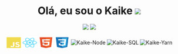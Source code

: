 <!-- Introdução -->
<div align="center">
  <a hfer="https://github.com/Kaikeeksr">
  <h1 class= "title"> Olá, eu sou o Kaike  <img src="https://raw.githubusercontent.com/kaueMarques/kaueMarques/master/hi.gif" width="3%"> </h1>
  </a>  
<div/>

<!-- Stats -->
<div align="center">
  <img height="160em" src="https://github-readme-stats.vercel.app/api?username=Kaikeeksr&show_icons=true&theme=nord&rank_icon=github" style="max-width:100%;"> 
  <img height="160em" src="https://github-readme-stats.vercel.app/api/top-langs/?username=Kaikeeksr&layout=compact&theme=nord&hide=php,html,css&exclude_repo=Notas__Array,Prova-HTML_Java-Script,Dolarinvaders,cadastroJS-frontend"style="max-width:100%;">


</div>

  
</div>
<!-- Linguagens -->
<div style="display: inline_block"><br>
  <img align="center" alt="Kaike-Js" height="30" width="40" src="https://raw.githubusercontent.com/devicons/devicon/master/icons/javascript/javascript-plain.svg">
  <img align="center" alt="Kaike-React" height="30" width="40" src="https://raw.githubusercontent.com/devicons/devicon/master/icons/react/react-original.svg">
  <img align="center" alt="Kaike-HTML" height="30" width="40" src="https://raw.githubusercontent.com/devicons/devicon/master/icons/html5/html5-original.svg">
  <img align="center" alt="Kaike-CSS" height="30" width="40" src="https://raw.githubusercontent.com/devicons/devicon/master/icons/css3/css3-original.svg">
  <img align="center" alt="Kaike-Node" height="30" width="40" src="https://cdn.jsdelivr.net/gh/devicons/devicon/icons/nodejs/nodejs-original.svg" />
  <img align="center" alt="Kaike-SQL" heigth="30" width="40" src="https://cdn.jsdelivr.net/gh/devicons/devicon/icons/mysql/mysql-original.svg" />
  <img align="center" alt="Kaike-Yarn" heigth="30" width="40" src="https://cdn.jsdelivr.net/gh/devicons/devicon/icons/yarn/yarn-original.svg" />
</div>
  
